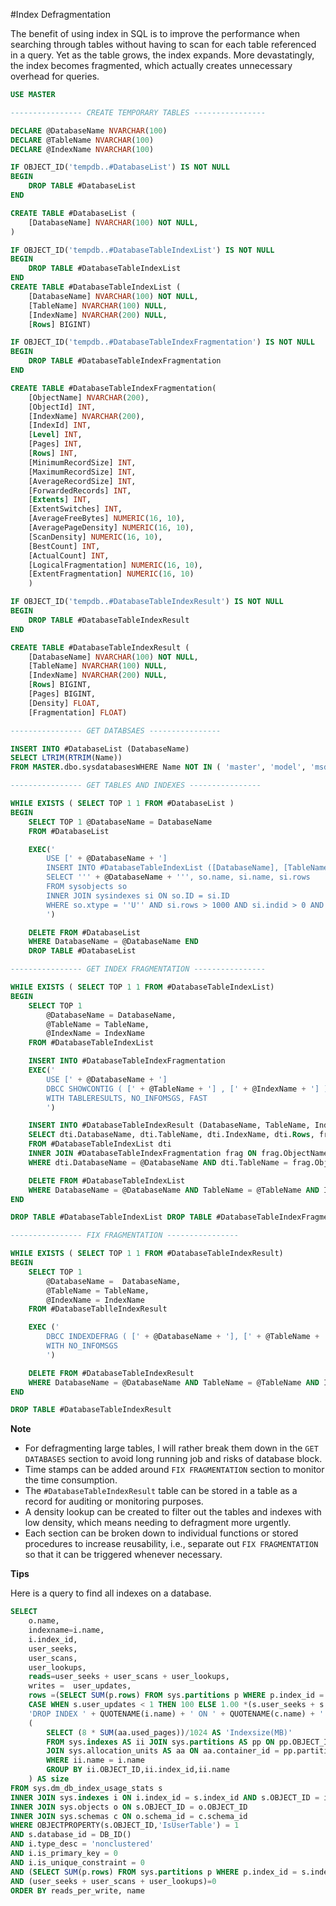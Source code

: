 #Index Defragmentation

The benefit of using index in SQL is to improve the performance when searching through tables without having to scan for each table referenced in a query. Yet as the table grows, the index expands. More devastatingly, the index becomes fragmented, which actually creates unnecessary overhead for queries.

```sql
USE MASTER

---------------- CREATE TEMPORARY TABLES ----------------

DECLARE @DatabaseName NVARCHAR(100)
DECLARE @TableName NVARCHAR(100)
DECLARE @IndexName NVARCHAR(100)

IF OBJECT_ID('tempdb..#DatabaseList') IS NOT NULL
BEGIN
    DROP TABLE #DatabaseList
END

CREATE TABLE #DatabaseList (
    [DatabaseName] NVARCHAR(100) NOT NULL,
)

IF OBJECT_ID('tempdb..#DatabaseTableIndexList') IS NOT NULL
BEGIN
    DROP TABLE #DatabaseTableIndexList
END
CREATE TABLE #DatabaseTableIndexList (
    [DatabaseName] NVARCHAR(100) NOT NULL,
    [TableName] NVARCHAR(100) NULL,
    [IndexName] NVARCHAR(200) NULL,
    [Rows] BIGINT)

IF OBJECT_ID('tempdb..#DatabaseTableIndexFragmentation') IS NOT NULL
BEGIN
    DROP TABLE #DatabaseTableIndexFragmentation
END

CREATE TABLE #DatabaseTableIndexFragmentation(
    [ObjectName] NVARCHAR(200),
    [ObjectId] INT,
    [IndexName] NVARCHAR(200),
    [IndexId] INT,
    [Level] INT,
    [Pages] INT,
    [Rows] INT,
    [MinimumRecordSize] INT,
    [MaximumRecordSize] INT,
    [AverageRecordSize] INT,
    [ForwardedRecords] INT,
    [Extents] INT,
    [ExtentSwitches] INT,
    [AverageFreeBytes] NUMERIC(16, 10),
    [AveragePageDensity] NUMERIC(16, 10),
    [ScanDensity] NUMERIC(16, 10),
    [BestCount] INT,
    [ActualCount] INT,
    [LogicalFragmentation] NUMERIC(16, 10),
    [ExtentFragmentation] NUMERIC(16, 10)
    )

IF OBJECT_ID('tempdb..#DatabaseTableIndexResult') IS NOT NULL
BEGIN
    DROP TABLE #DatabaseTableIndexResult
END

CREATE TABLE #DatabaseTableIndexResult (
    [DatabaseName] NVARCHAR(100) NOT NULL,
    [TableName] NVARCHAR(100) NULL,
    [IndexName] NVARCHAR(200) NULL,
    [Rows] BIGINT,
    [Pages] BIGINT,
    [Density] FLOAT,
    [Fragmentation] FLOAT)

---------------- GET DATABSAES ----------------

INSERT INTO #DatabaseList (DatabaseName)
SELECT LTRIM(RTRIM(Name))
FROM MASTER.dbo.sysdatabasesWHERE Name NOT IN ( 'master', 'model', 'msdb', 'tempdb' )

---------------- GET TABLES AND INDEXES ----------------

WHILE EXISTS ( SELECT TOP 1 1 FROM #DatabaseList )
BEGIN
    SELECT TOP 1 @DatabaseName = DatabaseName
    FROM #DatabaseList

    EXEC('
        USE [' + @DatabaseName + ']
        INSERT INTO #DatabaseTableIndexList ([DatabaseName], [TableName], [IndexName], [Rows])
        SELECT ''' + @DatabaseName + ''', so.name, si.name, si.rows
        FROM sysobjects so
        INNER JOIN sysindexes si ON so.ID = si.ID
        WHERE so.xtype = ''U'' AND si.rows > 1000 AND si.indid > 0 AND si.indid < 255 AND (si.status & 64)=0
        ')

    DELETE FROM #DatabaseList
    WHERE DatabaseName = @DatabaseName END
    DROP TABLE #DatabaseList

---------------- GET INDEX FRAGMENTATION ----------------

WHILE EXISTS ( SELECT TOP 1 1 FROM #DatabaseTableIndexList)
BEGIN
    SELECT TOP 1
        @DatabaseName = DatabaseName,
        @TableName = TableName,
        @IndexName = IndexName
    FROM #DatabaseTableIndexList

    INSERT INTO #DatabaseTableIndexFragmentation
    EXEC('
        USE [' + @DatabaseName + ']
        DBCC SHOWCONTIG ( [' + @TableName + '] , [' + @IndexName + '] )
        WITH TABLERESULTS, NO_INFOMSGS, FAST
        ')

    INSERT INTO #DatabaseTableIndexResult (DatabaseName, TableName, IndexName, [Rows], [Pages], [Density], [Fragmentation])
    SELECT dti.DatabaseName, dti.TableName, dti.IndexName, dti.Rows, frag.Pages, frag.ScanDensity, frag.LogicalFragmentation
    FROM #DatabaseTableIndexList dti
    INNER JOIN #DatabaseTableIndexFragmentation frag ON frag.ObjectName = dti.TableName AND frag.IndexName = dti.IndexName
    WHERE dti.DatabaseName = @DatabaseName AND dti.TableName = frag.ObjectName AND dti.IndexName = frag.IndexName

    DELETE FROM #DatabaseTableIndexList
    WHERE DatabaseName = @DatabaseName AND TableName = @TableName AND IndexName = @IndexName
END

DROP TABLE #DatabaseTableIndexList DROP TABLE #DatabaseTableIndexFragmentation

---------------- FIX FRAGMENTATION ----------------

WHILE EXISTS ( SELECT TOP 1 1 FROM #DatabaseTableIndexResult)
BEGIN
    SELECT TOP 1
        @DatabaseName =  DatabaseName,
        @TableName = TableName,
        @IndexName = IndexName
    FROM #DatabaseTablleIndexResult

    EXEC ('
        DBCC INDEXDEFRAG ( [' + @DatabaseName + '], [' + @TableName + '], [' + @IndexName + '] )
        WITH NO_INFOMSGS
        ')

    DELETE FROM #DatabaseTableIndexResult
    WHERE DatabaseName = @DatabaseName AND TableName = @TableName AND IndexName = @IndexName
END

DROP TABLE #DatabaseTableIndexResult
```

**Note**

- For defragmenting large tables, I will rather break them down in the `GET DATABASES` section to avoid long running job and risks of database block.
- Time stamps can be added around `FIX FRAGMENTATION` section to monitor the time consumption.
- The `#DatabaseTableIndexResult` table can be stored in a table as a record for auditing or monitoring purposes.
- A density lookup can be created to filter out the tables and indexes with low density, which means needing to defragment more urgently.
- Each section can be broken down to individual functions or stored procedures to increase reusability, i.e., separate out `FIX FRAGMENTATION` so that it can be triggered whenever necessary.

**Tips**

Here is a query to find all indexes on a database.  

```sql
SELECT
    o.name,
    indexname=i.name,
    i.index_id,
    user_seeks,
    user_scans,
    user_lookups,
    reads=user_seeks + user_scans + user_lookups,
    writes =  user_updates,
    rows =(SELECT SUM(p.rows) FROM sys.partitions p WHERE p.index_id = s.index_id AND s.OBJECT_ID = p.OBJECT_ID),
    CASE WHEN s.user_updates < 1 THEN 100 ELSE 1.00 *(s.user_seeks + s.user_scans + s.user_lookups) / s.user_updates END AS reads_per_write,
    'DROP INDEX ' + QUOTENAME(i.name) + ' ON ' + QUOTENAME(c.name) + '.' + QUOTENAME(OBJECT_NAME(s.OBJECT_ID)) AS 'drop statement',
    (
        SELECT (8 * SUM(aa.used_pages))/1024 AS 'Indexsize(MB)'
        FROM sys.indexes AS ii JOIN sys.partitions AS pp ON pp.OBJECT_ID = ii.OBJECT_ID AND pp.index_id = ii.index_id
        JOIN sys.allocation_units AS aa ON aa.container_id = pp.partition_id
        WHERE ii.name = i.name
        GROUP BY ii.OBJECT_ID,ii.index_id,ii.name
    ) AS size
FROM sys.dm_db_index_usage_stats s
INNER JOIN sys.indexes i ON i.index_id = s.index_id AND s.OBJECT_ID = i.OBJECT_ID
INNER JOIN sys.objects o ON s.OBJECT_ID = o.OBJECT_ID
INNER JOIN sys.schemas c ON o.schema_id = c.schema_id
WHERE OBJECTPROPERTY(s.OBJECT_ID,'IsUserTable') = 1
AND s.database_id = DB_ID()  
AND i.type_desc = 'nonclustered'
AND i.is_primary_key = 0
AND i.is_unique_constraint = 0
AND (SELECT SUM(p.rows) FROM sys.partitions p WHERE p.index_id = s.index_id AND s.object_id = p.object_id) > 10000
AND (user_seeks + user_scans + user_lookups)=0
ORDER BY reads_per_write, name
